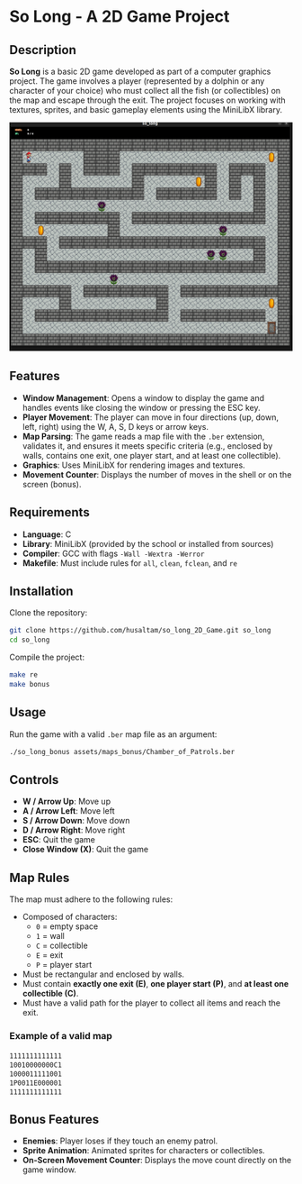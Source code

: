 # So Long - A 2D Game Project

## Description

**So Long** is a basic 2D game developed as part of a computer graphics project. The game involves a player (represented by a dolphin or any character of your choice) who must collect all the fish (or collectibles) on the map and escape through the exit. The project focuses on working with textures, sprites, and basic gameplay elements using the MiniLibX library.

![Screenshot](Documantation/2025-06-10.png)

## Features

- **Window Management**: Opens a window to display the game and handles events like closing the window or pressing the ESC key.
- **Player Movement**: The player can move in four directions (up, down, left, right) using the W, A, S, D keys or arrow keys.
- **Map Parsing**: The game reads a map file with the `.ber` extension, validates it, and ensures it meets specific criteria (e.g., enclosed by walls, contains one exit, one player start, and at least one collectible).
- **Graphics**: Uses MiniLibX for rendering images and textures.
- **Movement Counter**: Displays the number of moves in the shell or on the screen (bonus).

## Requirements

- **Language**: C
- **Library**: MiniLibX (provided by the school or installed from sources)
- **Compiler**: GCC with flags `-Wall -Wextra -Werror`
- **Makefile**: Must include rules for `all`, `clean`, `fclean`, and `re`

## Installation

Clone the repository:

```bash
git clone https://github.com/husaltam/so_long_2D_Game.git so_long
cd so_long
```

Compile the project:

```bash
make re
make bonus
```

## Usage

Run the game with a valid `.ber` map file as an argument:

```bash
./so_long_bonus assets/maps_bonus/Chamber_of_Patrols.ber
```

## Controls

- **W / Arrow Up**: Move up  
- **A / Arrow Left**: Move left  
- **S / Arrow Down**: Move down  
- **D / Arrow Right**: Move right  
- **ESC**: Quit the game  
- **Close Window (X)**: Quit the game

## Map Rules

The map must adhere to the following rules:

- Composed of characters:  
  - `0` = empty space  
  - `1` = wall  
  - `C` = collectible  
  - `E` = exit  
  - `P` = player start
- Must be rectangular and enclosed by walls.
- Must contain **exactly one exit (E)**, **one player start (P)**, and **at least one collectible (C)**.
- Must have a valid path for the player to collect all items and reach the exit.

### Example of a valid map

```
1111111111111
10010000000C1
1000011111001
1P0011E000001
1111111111111
```

## Bonus Features

- **Enemies**: Player loses if they touch an enemy patrol.
- **Sprite Animation**: Animated sprites for characters or collectibles.
- **On-Screen Movement Counter**: Displays the move count directly on the game window.


